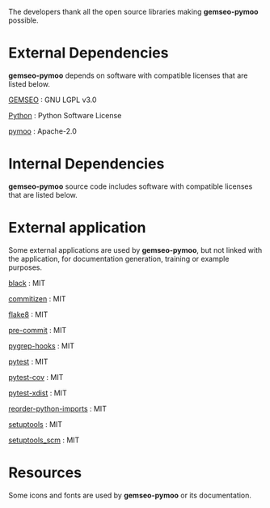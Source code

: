 <!--
Copyright 2021 IRT Saint Exupéry, https://www.irt-saintexupery.com

This work is licensed under the Creative Commons Attribution-ShareAlike 4.0
International License. To view a copy of this license, visit
http://creativecommons.org/licenses/by-sa/4.0/ or send a letter to Creative
Commons, PO Box 1866, Mountain View, CA 94042, USA.
-->

The developers thank all the open source libraries making
**gemseo-pymoo** possible.

# External Dependencies

**gemseo-pymoo** depends on software with compatible
licenses that are listed below.

[GEMSEO](http://gemseo.org/)
: GNU LGPL v3.0

[Python](http://python.org/)
: Python Software License

[pymoo](https://pymoo.org/)
: Apache-2.0

# Internal Dependencies

**gemseo-pymoo** source code includes software with
compatible licenses that are listed below.

# External application

Some external applications are used by **gemseo-pymoo**,
but not linked with the application,
for documentation generation,
training or example purposes.

[black](https://black.readthedocs.io)
: MIT

[commitizen](https://commitizen-tools.github.io/commitizen/)
: MIT

[flake8](https://flake8.pycqa.org)
: MIT

[pre-commit](https://pre-commit.com)
: MIT

[pygrep-hooks](https://github.com/pre-commit/pygrep-hooks)
: MIT

[pytest](https://pytest.org)
: MIT

[pytest-cov](https://pytest-cov.readthedocs.io)
: MIT

[pytest-xdist](https://github.com/pytest-dev/pytest-xdist)
: MIT

[reorder-python-imports](https://github.com/asottile/reorder_python_imports)
: MIT

[setuptools](https://setuptools.readthedocs.io/)
: MIT

[setuptools_scm](https://github.com/pypa/setuptools_scm/)
: MIT

# Resources

Some icons and fonts are used by **gemseo-pymoo** or its documentation.
